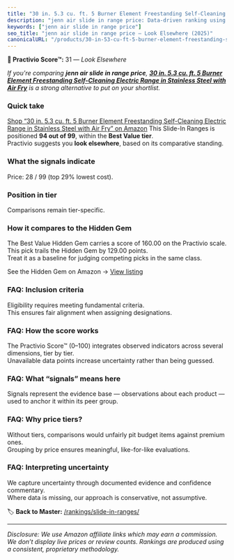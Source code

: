```yaml
---
title: "30 in. 5.3 cu. ft. 5 Burner Element Freestanding Self-Cleaning Electric Range in Stainless Steel with Air Fry"
description: "jenn air slide in range price: Data-driven ranking using the Practivio Score™. Positioned by quality, value, demand, findability, momentum."
keywords: ["jenn air slide in range price"]
seo_title: "jenn air slide in range price — Look Elsewhere (2025)"
canonicalURL: "/products/30-in-53-cu-ft-5-burner-element-freestanding-self-cleaning-electric-range-in-stainless-steel-with-air-fry-B0CNL98XC2/"
---
```


**🚫 Practivio Score™:** 31 — _Look Elsewhere_


*If you're comparing **jenn air slide in range price**, **[30 in. 5.3 cu. ft. 5 Burner Element Freestanding Self-Cleaning Electric Range in Stainless Steel with Air Fry](https://www.amazon.com/dp/B0CNL98XC2?tag=practivio-20)** is a strong alternative to put on your shortlist.*
### Quick take
[Shop “30 in. 5.3 cu. ft. 5 Burner Element Freestanding Self-Cleaning Electric Range in Stainless Steel with Air Fry” on Amazon](https://www.amazon.com/dp/B0CNL98XC2?tag=practivio-20)
This Slide-In Ranges is positioned **94 out of 99**, within the **Best Value tier**.  
Practivio suggests you **look elsewhere**, based on its comparative standing.

### What the signals indicate
Price: 28 / 99 (top 29% lowest cost).  

### Position in tier
Comparisons remain tier-specific.

### How it compares to the Hidden Gem
The Best Value Hidden Gem carries a score of 160.00 on the Practivio scale.  
This pick trails the Hidden Gem by 129.00 points.  
Treat it as a baseline for judging competing picks in the same class.  

See the Hidden Gem on Amazon → [View listing](https://www.amazon.com/dp/B07PYMSR7K?tag=practivio-20)

### FAQ: Inclusion criteria
Eligibility requires meeting fundamental criteria.  
This ensures fair alignment when assigning designations.

### FAQ: How the score works
The Practivio Score™ (0–100) integrates observed indicators across several dimensions, tier by tier.  
Unavailable data points increase uncertainty rather than being guessed.

### FAQ: What “signals” means here
Signals represent the evidence base — observations about each product — used to anchor it within its peer group.

### FAQ: Why price tiers?
Without tiers, comparisons would unfairly pit budget items against premium ones.  
Grouping by price ensures meaningful, like-for-like evaluations.

### FAQ: Interpreting uncertainty
We capture uncertainty through documented evidence and confidence commentary.  
Where data is missing, our approach is conservative, not assumptive.


🏷️ **Back to Master:** [/rankings/slide-in-ranges/](/rankings/slide-in-ranges/)

---
_Disclosure: We use Amazon affiliate links which may earn a commission. We don’t display live prices or review counts. Rankings are produced using a consistent, proprietary methodology._
